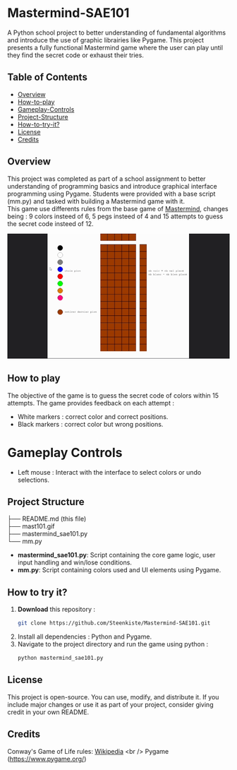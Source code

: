 # Mastermind-SAE101

A Python school project to better understanding of fundamental algorithms and introduce the use of graphic librairies like Pygame. This project presents a fully functional Mastermind game where the user can play until they find the secret code or exhaust their tries.

## Table of Contents
- [Overview](#overview)
- [How-to-play](#how-to-play)
- [Gameplay-Controls](#gameplay-controls)
- [Project-Structure](#project-structure)
- [How-to-try-it?](#how-to-try-it)
- [License](#license)
- [Credits](#credits)

## Overview
This project was completed as part of a school assignment to better understanding of programming basics and introduce graphical interface programming using Pygame. Students were provided with a base script (mm.py) and tasked with building a Mastermind game with it.
</br>
This game use differents rules from the base game of [Mastermind](https://en.wikipedia.org/wiki/Mastermind_(board_game)), changes being : 9 colors insteed of 6, 5 pegs insteed of 4 and 15 attempts to guess the secret code insteed of 12.

<img src="./mast101.gif"/>

## How to play
The objective of the game is to guess the secret code of colors within 15 attempts. The game provides feedback on each attempt :
- White markers : correct color and correct positions.
- Black markers : correct color but wrong positions.

# Gameplay Controls
- Left mouse : Interact with the interface to select colors or undo selections.

## Project Structure
├── README.md (this file) <br />
├── mast101.gif <br />
├── mastermind_sae101.py <br />
└── mm.py <br />

- **mastermind_sae101.py**: Script containing the core game logic, user input handling and win/lose conditions.
- **mm.py**: Script containing colors used and UI elements using Pygame.


## How to try it?
1. **Download** this repository :
   ```bash
   git clone https://github.com/Steenkiste/Mastermind-SAE101.git
2. Install all dependencies : Python and Pygame.
3. Navigate to the project directory and run the game using python :
   ```bash
   python mastermind_sae101.py


## License
This project is open-source. You can use, modify, and distribute it. If you include major changes or use it as part of your project, consider giving credit in your own README.

## Credits
Conway's Game of Life rules: [Wikipedia](https://en.wikipedia.org/wiki/Mastermind_(board_game))
<br /> Pygame (https://www.pygame.org/)
